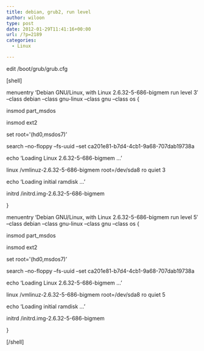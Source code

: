 ```yaml
---
title: debian, grub2, run level
author: wiloon
type: post
date: 2012-01-29T11:41:16+00:00
url: /?p=2189
categories:
  - Linux

---
```

edit /boot/grub/grub.cfg
  
[shell]
  
menuentry &#8216;Debian GNU/Linux, with Linux 2.6.32-5-686-bigmem run level 3&#8242; &#8211;class debian &#8211;class gnu-linux &#8211;class gnu &#8211;class os {
	  
insmod part_msdos
	  
insmod ext2
	  
set root='(hd0,msdos7)&#8217;
	  
search &#8211;no-floppy &#8211;fs-uuid &#8211;set ca201e81-b7d4-4cb1-9a68-707dab19738a
	  
echo &#8216;Loading Linux 2.6.32-5-686-bigmem &#8230;&#8217;
	  
linux /vmlinuz-2.6.32-5-686-bigmem root=/dev/sda8 ro quiet 3
	  
echo &#8216;Loading initial ramdisk &#8230;&#8217;
	  
initrd /initrd.img-2.6.32-5-686-bigmem
  
}

menuentry &#8216;Debian GNU/Linux, with Linux 2.6.32-5-686-bigmem run level 5&#8242; &#8211;class debian &#8211;class gnu-linux &#8211;class gnu &#8211;class os {
	  
insmod part_msdos
	  
insmod ext2
	  
set root='(hd0,msdos7)&#8217;
	  
search &#8211;no-floppy &#8211;fs-uuid &#8211;set ca201e81-b7d4-4cb1-9a68-707dab19738a
	  
echo &#8216;Loading Linux 2.6.32-5-686-bigmem &#8230;&#8217;
	  
linux /vmlinuz-2.6.32-5-686-bigmem root=/dev/sda8 ro quiet 5
	  
echo &#8216;Loading initial ramdisk &#8230;&#8217;
	  
initrd /initrd.img-2.6.32-5-686-bigmem
  
}
  
[/shell]